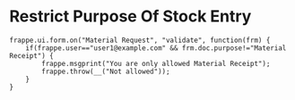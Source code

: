 
# Restrict Purpose Of Stock Entry




```
frappe.ui.form.on("Material Request", "validate", function(frm) {
    if(frappe.user=="user1@example.com" && frm.doc.purpose!="Material Receipt") {
        frappe.msgprint("You are only allowed Material Receipt");
        frappe.throw(__("Not allowed"));
    }
}

```



